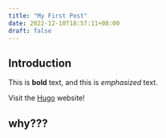 ```yaml
---
title: "My First Post"
date: 2022-12-10T18:57:11+08:00
draft: false
---
```

## Introduction

This is **bold** text, and this is *emphasized* text.

Visit the [Hugo](https://gohugo.io) website!

## why???